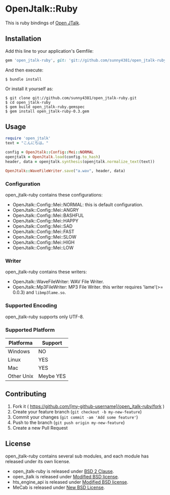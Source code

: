 OpenJtalk::Ruby
===

This is ruby bindings of [Open JTalk](http://open-jtalk.sourceforge.net).

## Installation

Add this line to your application's Gemfile:

```ruby
gem 'open_jtalk-ruby', git: 'git://github.com/sunny4381/open_jtalk-ruby.git'
```

And then execute:

    $ bundle install

Or install it yourself as:

    $ git clone git://github.com/sunny4381/open_jtalk-ruby.git
    $ cd open_jtalk-ruby
    $ gem build open_jtalk-ruby.gemspec
    $ gem install open_jtalk-ruby-0.3.gem

## Usage

```ruby
require 'open_jtalk'
text = "こんにちは。"

config = OpenJtalk::Config::Mei::NORMAL
openjtalk = OpenJtalk.load(config.to_hash)
header, data = openjtalk.synthesis(openjtalk.normalize_text(text))

OpenJtalk::WaveFileWriter.save("a.wav", header, data)
```

### Configuration

open_jtalk-ruby contains these configurations:

* OpenJtalk::Config::Mei::NORMAL: this is default configuration.
* OpenJtalk::Config::Mei::ANGRY
* OpenJtalk::Config::Mei::BASHFUL
* OpenJtalk::Config::Mei::HAPPY
* OpenJtalk::Config::Mei::SAD
* OpenJtalk::Config::Mei::FAST
* OpenJtalk::Config::Mei::SLOW
* OpenJtalk::Config::Mei::HIGH
* OpenJtalk::Config::Mei::LOW

### Writer

open_jtalk-ruby contains these writers:

* OpenJtalk::WaveFileWriter: WAV File Writer.
* OpenJtalk::Mp3FileWriter: MP3 File Writer. this writer requires 'lame'(>= 0.0.3) and `libmp3lame.so`.

### Supported Encoding

open_jtalk-ruby supports only UTF-8.

### Supported Platform

Platforma  | Support
-----------|---------
Windows    | NO
Linux      | YES
Mac        | YES
Other Unix | Meybe YES

## Contributing

1. Fork it ( https://github.com/[my-github-username]/open_jtalk-ruby/fork )
2. Create your feature branch (`git checkout -b my-new-feature`)
3. Commit your changes (`git commit -am 'Add some feature'`)
4. Push to the branch (`git push origin my-new-feature`)
5. Create a new Pull Request

## License

open_jtalk-ruby contains several sub modules, and each module has released under its own license.

* open_jtalk-ruby is released under [BSD 2 Clause](http://opensource.org/licenses/BSD-2-Clause).
* open_jtalk is released under [Modified BSD license](http://www.opensource.org/).
* hts_engine_api is released under [Modified BSD license](http://www.opensource.org/).
* MeCab is released under [New BSD License](http://opensource.org/licenses/BSD-3-Clause).
